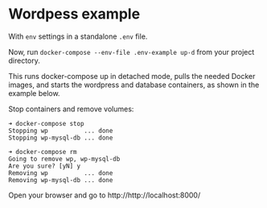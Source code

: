 # Wordpess example

With `env` settings in a standalone `.env` file.

Now, run `docker-compose --env-file .env-example up-d` from your project directory.

This runs docker-compose up in detached mode, pulls the needed Docker images,
and starts the wordpress and database containers, as shown in the example below.

Stop containers and remove volumes:

```shell
➜ docker-compose stop
Stopping wp          ... done
Stopping wp-mysql-db ... done

➜ docker-compose rm
Going to remove wp, wp-mysql-db
Are you sure? [yN] y
Removing wp          ... done
Removing wp-mysql-db ... done
```

Open your browser and go to http://http://localhost:8000/